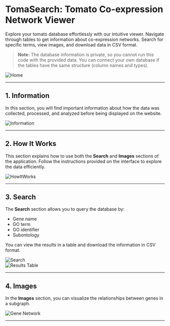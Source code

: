 # TomaSearch: Tomato Co-expression Network Viewer

Explore your tomato database effortlessly with our intuitive viewer. Navigate through tables to get information about co-expression networks. Search for specific terms, view images, and download data in CSV format.

> **Note:** The database information is private, so you cannot run this code with the provided data. You can connect your own database if the tables have the same structure (column names and types).

![Home](https://imgur.com/ufmatXV)

---

## 1. Information

In this section, you will find important information about how the data was collected, processed, and analyzed before being displayed on the website.

![Information](readme_images/information.png)

---

## 2. How It Works

This section explains how to use both the **Search** and **Images** sections of the application. Follow the instructions provided on the interface to explore the data efficiently.

![HowItWorks](readme_images/how_it_works.png)

---

## 3. Search

The **Search** section allows you to query the database by:

- Gene name
- GO term
- GO identifier
- Subontology

You can view the results in a table and download the information in CSV format.

![Search](readme_images/search.png)  
![Results Table](readme_images/results_table.png)

---

## 4. Images

In the **Images** section, you can visualize the relationships between genes in a subgraph.

![Gene Network](readme_images/images.png)

---
